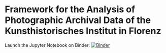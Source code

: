 # Framework for the Analysis of Photographic Archival Data of the Kunsthistorisches Institut in Florenz
Launch the Jupyter Notebook on Binder: [![Binder](https://mybinder.org/badge_logo.svg)](https://mybinder.org/v2/gh/AlessandraFa/photo-archive-data-analysis-framework.git/HEAD?labpath=Photo_Data_Analysis_KHI.ipynb)
